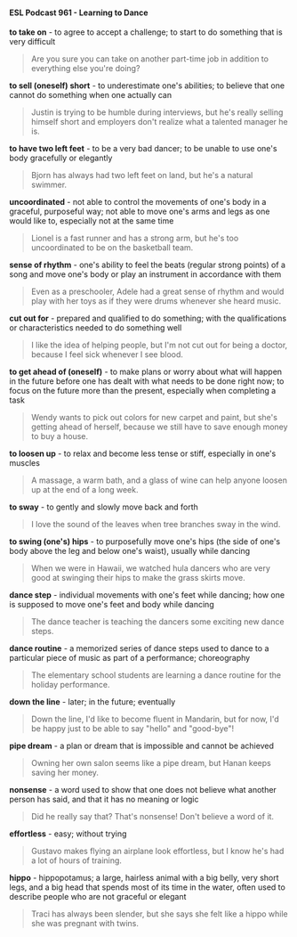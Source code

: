 #### ESL Podcast 961 - Learning to Dance

**to take on** - to agree to accept a challenge; to start to do something that is very
difficult

> Are you sure you can take on another part-time job in addition to everything
else you're doing?

**to sell (oneself) short** - to underestimate one's abilities; to believe that one
cannot do something when one actually can

> Justin is trying to be humble during interviews, but he's really selling himself
short and employers don't realize what a talented manager he is.

**to have two left feet** - to be a very bad dancer; to be unable to use one's body
gracefully or elegantly

> Bjorn has always had two left feet on land, but he's a natural swimmer.

**uncoordinated** - not able to control the movements of one's body in a graceful,
purposeful way; not able to move one's arms and legs as one would like to,
especially not at the same time

> Lionel is a fast runner and has a strong arm, but he's too uncoordinated to be
on the basketball team.

**sense of rhythm** - one's ability to feel the beats (regular strong points) of a song
and move one's body or play an instrument in accordance with them

> Even as a preschooler, Adele had a great sense of rhythm and would play with
her toys as if they were drums whenever she heard music.

**cut out for** - prepared and qualified to do something; with the qualifications or
characteristics needed to do something well

> I like the idea of helping people, but I'm not cut out for being a doctor, because I
feel sick whenever I see blood.

**to get ahead of (oneself)** - to make plans or worry about what will happen in the
future before one has dealt with what needs to be done right now; to focus on the
future more than the present, especially when completing a task

> Wendy wants to pick out colors for new carpet and paint, but she's getting
ahead of herself, because we still have to save enough money to buy a house.

**to loosen up** - to relax and become less tense or stiff, especially in one's
muscles

> A massage, a warm bath, and a glass of wine can help anyone loosen up at the
end of a long week.

**to sway** - to gently and slowly move back and forth

> I love the sound of the leaves when tree branches sway in the wind.

**to swing (one's) hips** - to purposefully move one's hips (the side of one's body
above the leg and below one's waist), usually while dancing

> When we were in Hawaii, we watched hula dancers who are very good at
swinging their hips to make the grass skirts move.

**dance step** - individual movements with one's feet while dancing; how one is
supposed to move one's feet and body while dancing

> The dance teacher is teaching the dancers some exciting new dance steps.

**dance routine** - a memorized series of dance steps used to dance to a
particular piece of music as part of a performance; choreography

> The elementary school students are learning a dance routine for the holiday
performance.

**down the line** - later; in the future; eventually

> Down the line, I'd like to become fluent in Mandarin, but for now, I'd be happy
just to be able to say "hello" and "good-bye"!

**pipe dream** - a plan or dream that is impossible and cannot be achieved

> Owning her own salon seems like a pipe dream, but Hanan keeps saving her
money.

**nonsense** - a word used to show that one does not believe what another person
has said, and that it has no meaning or logic

> Did he really say that? That's nonsense! Don't believe a word of it.

**effortless** - easy; without trying

> Gustavo makes flying an airplane look effortless, but I know he's had a lot of
hours of training.

**hippo** - hippopotamus; a large, hairless animal with a big belly, very short legs,
and a big head that spends most of its time in the water, often used to describe
people who are not graceful or elegant

> Traci has always been slender, but she says she felt like a hippo while she was
pregnant with twins.

